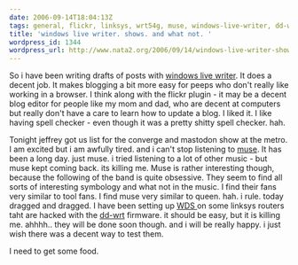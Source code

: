 ```yaml
---
date: 2006-09-14T18:04:13Z
tags: general, flickr, linksys, wrt54g, muse, windows-live-writer, dd-wrt, wrt54gl
title: 'windows live writer. shows. and what not. '
wordpress_id: 1344
wordpress_url: http://www.nata2.org/2006/09/14/windows-live-writer-shows-and-what-not/
---
```


So i have been writing drafts of posts with <a href="http://www.google.com/url?sa=t&ct=res&cd=1&url=http%3A%2F%2Fwindowslivewriter.spaces.live.com%2F&ei=N-AJRajZMaisYa6xkKoK&sig=__afbfj0mODvsePvWxmbodTq1zXAQ=&sig2=wE8nG2tX6cJTFV6lIT_FKA">windows live writer</a>. It does a decent job. It makes blogging a bit more easy for peeps who don't really like working in a browser. I think along with the flickr plugin - it may be a decent blog editor for people like my mom and dad, who are decent at computers but really don't have a care to learn how to update a blog. I liked it. I like having spell checker - even though it was a pretty shitty spell checker. hah.

Tonight jeffrey got us list for the converge and mastodon show at the metro. I am excited but i am awfully tired. and i can't stop listening to <a href="http://www.musewiki.org/MuseWiki">muse</a>. It has been a long day. just muse. i tried listening to a lot of other music - but muse kept coming back. its killing me. Muse is rather interesting though, because the following of the band is quite obsessive. They seem to find all sorts of interesting symbology and what not in the music. I find their fans very similar to tool fans. I find muse very similar to queen. hah. i rule.
today dragged and dragged. I have been setting up <a href="http://www.dd-wrt.com/wiki/index.php?title=WDS_Linked_router_network">WDS </a>on some linksys routers taht are hacked with the <a href="http://www.dd-wrt.com/dd-wrtv2/index.php">dd-wrt</a> firmware. it should be easy, but it is killing me. ahhhh.. they will be done soon though. and i will be really happy. i just wish there was a decent way to test them.

I need to get some food.
